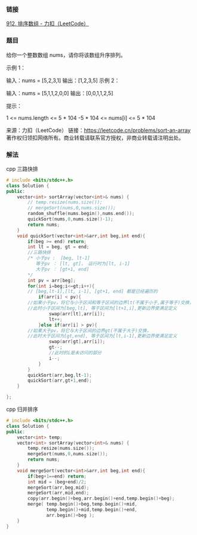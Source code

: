 ### 链接

[912. 排序数组 - 力扣（LeetCode）](https://leetcode.cn/problems/sort-an-array/)

### 题目

给你一个整数数组 nums，请你将该数组升序排列。

示例 1：

输入：nums = [5,2,3,1]
输出：[1,2,3,5]
示例 2：

输入：nums = [5,1,1,2,0,0]
输出：[0,0,1,1,2,5]


提示：

1 <= nums.length <= 5 * 104
-5 * 104 <= nums[i] <= 5 * 104

来源：力扣（LeetCode）
链接：https://leetcode.cn/problems/sort-an-array
著作权归领扣网络所有。商业转载请联系官方授权，非商业转载请注明出处。

### 解法

cpp 三路快排

~~~cpp
# include <bits/stdc++.h>
class Solution {
public:
    vector<int> sortArray(vector<int>& nums) {
        // temp.resize(nums.size());
        // mergeSort(nums,0,nums.size());
        random_shuffle(nums.begin(),nums.end());
        quickSort(nums,0,nums.size()-1);
        return nums;
    }
    void quickSort(vector<int>&arr,int beg,int end){
        if(beg >= end) return;
        int lt = beg, gt = end;
        //三路快排
        /* 小于pv :  [beg, lt-1]
           等于pv ： [lt, gt]， 运行时为[lt, i-1]
           大于pv ： [gt+1, end]
        */
        int pv = arr[beg];
        for(int i=beg;i<=gt;i++){
        // [beg,lt-1],[lt, i-1], [gt+1, end] 都是已经遍历的
            if(arr[i] < pv){
        //如果小于pv，将它与小于区间和等于区间的边界lt(不属于小于,属于等于)交换，
        //此时小于区间为[beg,lt], 等于区间为[lt+1,i],更新边界使满足定义
                swap(arr[lt],arr[i]);
                lt++;
            }else if(arr[i] > pv){
        //如果大于pv，将它与大于区间的边界gt(不属于大于)交换，
        //此时大于区间为[gt,end], 等于区间为[lt,i-1],更新边界使满足定义
                swap(arr[gt],arr[i]);
                gt--;
                //此时的i是未访问的部分
                i--;
            }
        }
        quickSort(arr,beg,lt-1);
        quickSort(arr,gt+1,end);
    }

};
~~~



cpp 归并排序

~~~cpp
# include <bits/stdc++.h>
class Solution {
public:
    vector<int> temp;
    vector<int> sortArray(vector<int>& nums) {
        temp.resize(nums.size());
        mergeSort(nums,0,nums.size());
        return nums;
    }
    void mergeSort(vector<int>&arr,int beg,int end){
        if(beg+1==end) return;
        int mid = (beg+end)/2;
        mergeSort(arr,beg,mid);
        mergeSort(arr,mid,end);
        copy(arr.begin()+beg,arr.begin()+end,temp.begin()+beg);
        merge( temp.begin()+beg,temp.begin()+mid,
               temp.begin()+mid,temp.begin()+end, 
               arr.begin()+beg );
    }
}
~~~

